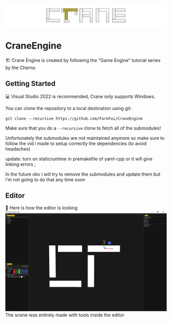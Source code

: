 ![Crane](/Resources/Branding/CraneLogo.png?raw=true "Crane")

# CraneEngine
🏗️ Crane Engine is created by following the "Game Engine" tutorial series by the Cherno

## Getting Started
💻 Visual Studio 2022 is recommended, Crane only supports Windows.

You can clone the repository to a local destination using git:

`git clone --recursive https://github.com/FarmYui/CraneEngine`

Make sure that you do a `--recursive` clone to fetch all of the submodules!

Unfortunately the submodules are not maintained anymore so make sure to follow the vid i made to setup correctly 
the dependencies (to avoid headaches)

update: turn on staticruntime in premakefile of yaml-cpp or it will give linking errors ;

In the future obv i will try to remove the submodules and update them but i'm not going to do that any time soon

## Editor
🎨 Here is how the editor is looking
![CraneEngine](/Resources/Branding/CraneSceneScreenshot.png?raw=true "CraneEngine")
The scene was entirely made with tools inside the editor